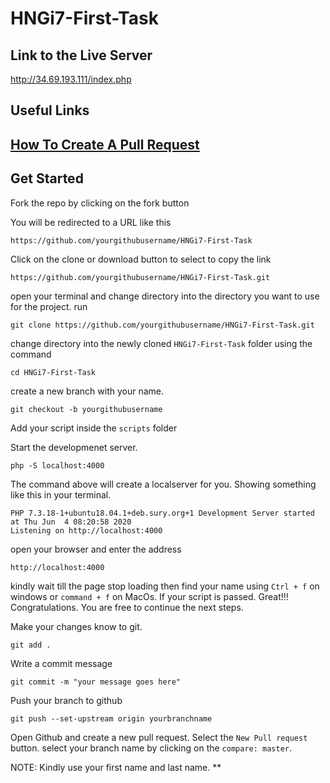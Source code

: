 # HNGi7-First-Task

## Link to the Live Server
http://34.69.193.111/index.php

## Useful Links

## [How To Create A Pull Request](https://www.digitalocean.com/community/tutorials/how-to-create-a-pull-request-on-github)

## Get Started
Fork the repo by clicking on the fork button 

You will be redirected to a URL like this

```
https://github.com/yourgithubusername/HNGi7-First-Task
```

Click on the clone or download button to select to copy the link 

```
https://github.com/yourgithubusername/HNGi7-First-Task.git
```
open your terminal and change directory into the directory you want to use for the project. run

```
git clone https://github.com/yourgithubusername/HNGi7-First-Task.git
```

change directory into the newly cloned `HNGi7-First-Task` folder using the command 
```
cd HNGi7-First-Task
```

create a new branch with your name.

```
git checkout -b yourgithubusername
```

Add your script inside the `scripts` folder

Start the developmenet server.
```
php -S localhost:4000
```

The command above will create a localserver for you. Showing something like this in your terminal.
``` 
PHP 7.3.18-1+ubuntu18.04.1+deb.sury.org+1 Development Server started at Thu Jun  4 08:20:58 2020
Listening on http://localhost:4000
```

open your browser and enter the address
```
http://localhost:4000
```

kindly wait till the page stop loading then find your name using `Ctrl + f` on windows or `command + f` on MacOs.
If your script is passed. Great!!! Congratulations.
You are free to continue the next steps.

Make your changes know to git.
```
git add .
```

Write a commit message 
```
git commit -m "your message goes here"
```

Push your branch to github 
```
git push --set-upstream origin yourbranchname
```

Open Github and create a new pull request. Select the `New Pull request` button. select your branch name by clicking on the `compare: master`. 

NOTE: Kindly use your first name and last name. **